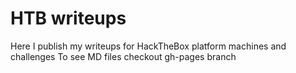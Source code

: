 # HTB writeups

Here I publish my writeups for HackTheBox platform machines and challenges
To see MD files checkout gh-pages branch
